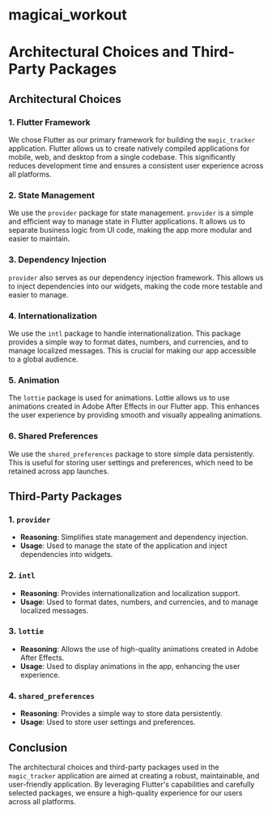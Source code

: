 # magicai_workout

# Architectural Choices and Third-Party Packages

## Architectural Choices

### 1. Flutter Framework
We chose Flutter as our primary framework for building the `magic_tracker` application. Flutter allows us to create natively compiled applications for mobile, web, and desktop from a single codebase. This significantly reduces development time and ensures a consistent user experience across all platforms.

### 2. State Management
We use the `provider` package for state management. `provider` is a simple and efficient way to manage state in Flutter applications. It allows us to separate business logic from UI code, making the app more modular and easier to maintain.

### 3. Dependency Injection
`provider` also serves as our dependency injection framework. This allows us to inject dependencies into our widgets, making the code more testable and easier to manage.

### 4. Internationalization
We use the `intl` package to handle internationalization. This package provides a simple way to format dates, numbers, and currencies, and to manage localized messages. This is crucial for making our app accessible to a global audience.

### 5. Animation
The `lottie` package is used for animations. Lottie allows us to use animations created in Adobe After Effects in our Flutter app. This enhances the user experience by providing smooth and visually appealing animations.

### 6. Shared Preferences
We use the `shared_preferences` package to store simple data persistently. This is useful for storing user settings and preferences, which need to be retained across app launches.

## Third-Party Packages

### 1. `provider`
- **Reasoning**: Simplifies state management and dependency injection.
- **Usage**: Used to manage the state of the application and inject dependencies into widgets.

### 2. `intl`
- **Reasoning**: Provides internationalization and localization support.
- **Usage**: Used to format dates, numbers, and currencies, and to manage localized messages.

### 3. `lottie`
- **Reasoning**: Allows the use of high-quality animations created in Adobe After Effects.
- **Usage**: Used to display animations in the app, enhancing the user experience.

### 4. `shared_preferences`
- **Reasoning**: Provides a simple way to store data persistently.
- **Usage**: Used to store user settings and preferences.

## Conclusion
The architectural choices and third-party packages used in the `magic_tracker` application are aimed at creating a robust, maintainable, and user-friendly application. By leveraging Flutter's capabilities and carefully selected packages, we ensure a high-quality experience for our users across all platforms.

